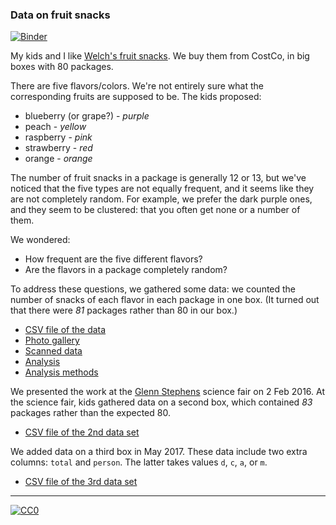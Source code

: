 ### Data on fruit snacks

[![Binder](https://mybinder.org/badge_logo.svg)](https://mybinder.org/v2/gh/kbroman/FruitSnacksBinder/description?urlpath=rstudio)

My kids and I like
[Welch's fruit snacks](https://www.welchsfruitsnacks.com/). We buy them
from CostCo, in big boxes with 80 packages.

There are five flavors/colors. We're not entirely sure what the
corresponding fruits are supposed to be. The kids proposed:

- blueberry (or grape?) - _purple_
- peach - _yellow_
- raspberry - _pink_
- strawberry - _red_
- orange - _orange_

The number of fruit snacks in a package is generally 12 or 13, but
we've noticed that the five types are not equally frequent, and it
seems like they are not completely random.  For example, we prefer the
dark purple ones, and they seem to be clustered: that you often get
none or a number of them.

We wondered:

- How frequent are the five different flavors?
- Are the flavors in a package completely random?

To address these questions, we gathered some data: we counted the
number of snacks of each flavor in each package in one box. (It turned
out that there were _81_ packages rather than 80 in our box.)

- [CSV file of the data](Data/fruit_snacks.csv)
- [Photo gallery](PhotoGallery.md)
- [Scanned data](https://kbroman.org/FruitSnacks/assets/fruit_snacks_scanned.pdf)
- [Analysis](https://kbroman.org/FruitSnacks/assets/fruit_snacks.html)
- [Analysis methods](https://kbroman.org/FruitSnacks/assets/fruit_snacks_methods.html)

We presented the work at the
[Glenn Stephens](https://stephens.madison.k12.wi.us/) science fair on 2
Feb 2016. At the science fair, kids gathered data on a second box,
which contained _83_ packages rather than the expected 80.

- [CSV file of the 2nd data set](Data/fruit_snacks_box2.csv)

We added data on a third box in May 2017. These data include two extra
columns: `total` and `person`. The latter takes values `d`, `c`, `a`,
or `m`.

- [CSV file of the 3rd data set](Data/fruit_snacks_box3.csv)

---

[![CC0](https://i.creativecommons.org/p/zero/1.0/88x31.png)](https://creativecommons.org/publicdomain/zero/1.0/)
